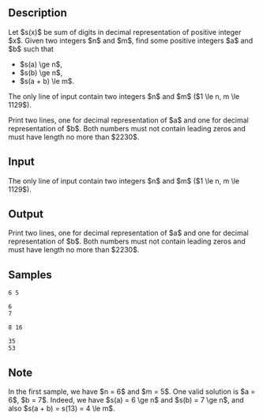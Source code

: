 ## Description

<div><p>Let $s(x)$ be sum of digits in decimal representation of positive integer $x$. Given two integers $n$ and $m$, find some positive integers $a$ and $b$ such that </p><ul> <li> $s(a) \ge n$, </li><li> $s(b) \ge n$, </li><li> $s(a + b) \le m$. </li></ul></div><div class="input-specification"><p>The only line of input contain two integers $n$ and $m$ ($1 \le n, m \le 1129$).</p></div><div class="output-specification"><p>Print two lines, one for decimal representation of $a$ and one for decimal representation of $b$. Both numbers must not contain leading zeros and must have length no more than $2230$.</p></div>

## Input

<p>The only line of input contain two integers $n$ and $m$ ($1 \le n, m \le 1129$).</p>

## Output

<p>Print two lines, one for decimal representation of $a$ and one for decimal representation of $b$. Both numbers must not contain leading zeros and must have length no more than $2230$.</p>

## Samples

```input1
6 5

```

```output1
6 
7

```






```input2
8 16

```

```output2
35 
53

```




## Note

<p>In the first sample, we have $n = 6$ and $m = 5$. One valid solution is $a = 6$, $b = 7$. Indeed, we have $s(a) = 6 \ge n$ and $s(b) = 7 \ge n$, and also $s(a + b) = s(13) = 4 \le m$.</p>
